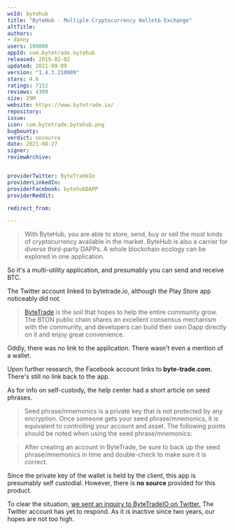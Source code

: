 ```yaml
---
wsId: bytehub
title: "ByteHub - Multiple Cryptocurrency Wallet& Exchange"
altTitle: 
authors:
- danny
users: 100000
appId: com.bytetrade.bytehub
released: 2019-02-02
updated: 2021-09-09
version: "1.4.3.210909"
stars: 4.6
ratings: 7152
reviews: 4309
size: 29M
website: https://www.bytetrade.io/
repository: 
issue: 
icon: com.bytetrade.bytehub.png
bugbounty: 
verdict: nosource
date: 2021-08-27
signer: 
reviewArchive:


providerTwitter: ByteTradeIo
providerLinkedIn: 
providerFacebook: bytehubDAPP
providerReddit: 

redirect_from:

---
```



> With ByteHub, you are able to store, send, buy or sell the most kinds of cryptocurrency available in the market. ByteHub is also a carrier for diverse third-party DAPPs. A whole blockchain ecology can be explored in one application.

So it's a multi-utility application, and presumably you can send and receive BTC.

The Twitter account linked to bytetrade.io, although the Play Store app noticeably did not.

> [ByteTrade](https://bytetrade.io) is the soil that hopes to help the entire community grow. The BTON public chain shares an excellent consensus mechanism with the community, and developers can build their own Dapp directly on it and enjoy great convenience.

Oddly, there was no link to the application. There wasn't even a mention of a wallet.

Upon further research, the Facebook account links to **byte-trade.com**. There's still no link back to the app.

As for info on self-custody, the help center had a short article on seed phrases.

> Seed phrase/mnemonics is a private key that is not protected by any encryption. Once someone gets your seed phrase/mnemonics, it is equivalent to controlling your account and asset. The following points should be noted when using the seed phrase/mnemonics:

> After creating an account in ByteTrade, be sure to back up the seed phrase/mnemonics in time and double-check to make sure it is correct.

Since the private key of the wallet is held by the client, this app is presumably self custodial. However, there is **no source** provided for this product.


To clear the situation, [we sent an inquiry to ByteTradeIO on Twitter.](https:/\twitter.com/dannybuntu/status/1430078350823870464) The Twitter account has yet to respond. As it is inactive since two years, our hopes are not too high.




